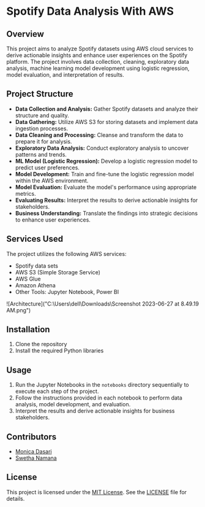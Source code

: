 # Spotify Data Analysis With AWS

## Overview
This project aims to analyze Spotify datasets using AWS cloud services to derive actionable insights and enhance user experiences on the Spotify platform. The project involves data collection, cleaning, exploratory data analysis, machine learning model development using logistic regression, model evaluation, and interpretation of results.

## Project Structure
- **Data Collection and Analysis:** Gather Spotify datasets and analyze their structure and quality.
- **Data Gathering:** Utilize AWS S3 for storing datasets and implement data ingestion processes.
- **Data Cleaning and Processing:** Cleanse and transform the data to prepare it for analysis.
- **Exploratory Data Analysis:** Conduct exploratory analysis to uncover patterns and trends.
- **ML Model (Logistic Regression):** Develop a logistic regression model to predict user preferences.
- **Model Development:** Train and fine-tune the logistic regression model within the AWS environment.
- **Model Evaluation:** Evaluate the model's performance using appropriate metrics.
- **Evaluating Results:** Interpret the results to derive actionable insights for stakeholders.
- **Business Understanding:** Translate the findings into strategic decisions to enhance user experiences.


## Services Used
The project utilizes the following AWS services:
- Spotify data sets
- AWS S3 (Simple Storage Service)
- AWS Glue
- Amazon Athena
- Other Tools: Jupyter Notebook, Power BI

![Architecture]("C:\Users\dell\Downloads\Screenshot 2023-06-27 at 8.49.19 AM.png")


## Installation
1. Clone the repository
2. Install the required Python libraries

## Usage
1. Run the Jupyter Notebooks in the `notebooks` directory sequentially to execute each step of the project.
2. Follow the instructions provided in each notebook to perform data analysis, model development, and evaluation.
3. Interpret the results and derive actionable insights for business stakeholders.



## Contributors
- [Monica Dasari](https://github.com/MonicaDasari)
- [Swetha Namana](https://github.com/Swetha-Namana)


## License
This project is licensed under the [MIT License](https://opensource.org/licenses/MIT). See the [LICENSE](LICENSE) file for details.


